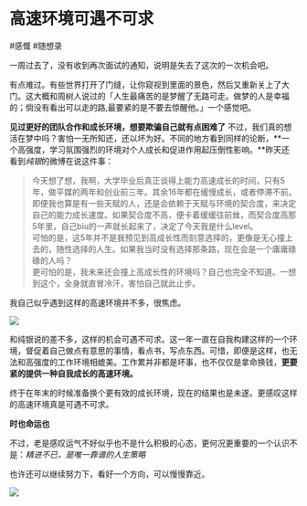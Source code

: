# 高速环境可遇不可求
#感慨
#随想录

一周过去了，没有收到再次面试的通知，说明是失去了这次的一次机会吧。

有点难过。有些世界打开了门缝，让你窥视到里面的景色，然后又重新关上了大门。这大概和周树人说过的「人生最痛苦的是梦醒了无路可走。做梦的人是幸福的；倘没有看出可以走的路,最要紧的是不要去惊醒他。」一个感觉吧。

**见过更好的团队合作和成长环境，想要欺骗自己就有点困难了**
不过，我们真的想活在梦中吗？害怕一无所知还，还以坏为好。不同的地方看到同样的论断，**一个高强度，学习氛围强烈的环境对个人成长和促进作用起压倒性影响。**昨天还看到*纯银*的微博在说这件事：

> 今天想了想，我啊，大学毕业后真正谈得上能力高速成长的时间，只有5年，做平媒的两年和创业前三年。其余16年都在缓慢成长，或者停滞不前。  
> 即便我也算是有一些天赋的人，还是会依赖于天赋与环境的契合度，来决定自己的能力成长速度。如果契合度不高，便卡着缓缓往前耸，而契合度高那5年里，自己biu的一声就长起来了，决定了今天我是什么level。  
> 可怕的是，这5年并不是我预见到高成长性而刻意选择的，更像是无心撞上去的，随性选择的人生。如果我当时没有选择那条路，现在会是一个庸庸碌碌的人吗？  
> 更可怕的是，我未来还会撞上高成长性的环境吗？自己也完全不知道。一想到这个，全身就直冒冷汗，害怕自己就此止步。  

我自己似乎遇到这样的高速环境并不多，很焦虑。

![](2016-11-28-huanjing/IMG_1754.JPG)

和纯银说的差不多，这样的机会可遇不可求。这一年一直在自我构建这样的一个环境，督促着自己做点有意思的事情，看点书，写点东西。可惜，即便是这样，也无法和高强度的工作环境相媲美。工作累并非都是坏事，也不仅仅是拿命换钱，**更要紧的提供一种自我成长的高速环境。**

终于在年末的时候准备换个更有效的成长环境，现在的结果也是未遂。更感叹这样的高速环境真是可遇不可求。

**时也命运也**

不过，老是感叹运气不好似乎也不是什么积极的心态，更何况更重要的一个认识不是：*精进不已，是唯一靠谱的人生策略*

也许还可以继续努力下，看好一个方向，可以慢慢靠近。

![](2016-11-28-huanjing/IMG_1611.JPG)

